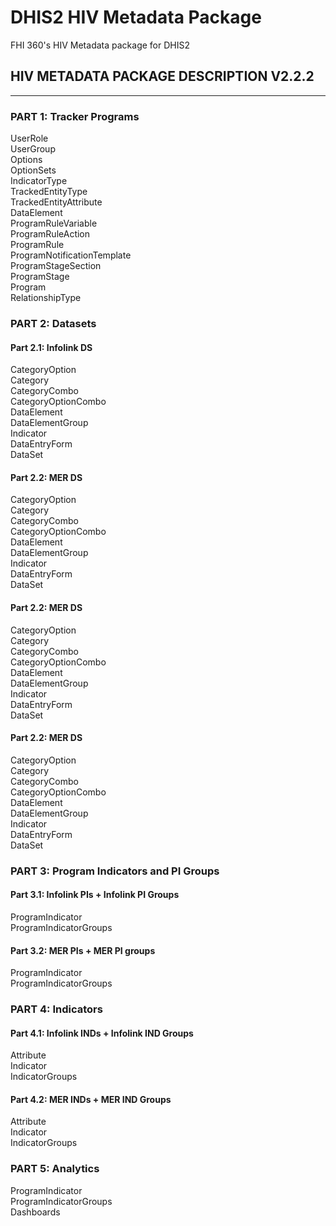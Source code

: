 # DHIS2 HIV Metadata Package
FHI 360's HIV Metadata package for DHIS2

## HIV METADATA PACKAGE DESCRIPTION V2.2.2
------------------------------------------

### PART 1: Tracker Programs
UserRole  
UserGroup  
Options  
OptionSets  
IndicatorType  
TrackedEntityType	  
TrackedEntityAttribute  
DataElement  
ProgramRuleVariable  
ProgramRuleAction  
ProgramRule  
ProgramNotificationTemplate  
ProgramStageSection  
ProgramStage  
Program  
RelationshipType  

### PART 2: Datasets
#### Part 2.1: Infolink DS
CategoryOption  
Category  
CategoryCombo  
CategoryOptionCombo  
DataElement  
DataElementGroup  
Indicator  
DataEntryForm  
DataSet  
#### Part 2.2: MER DS
CategoryOption  
Category  
CategoryCombo  
CategoryOptionCombo  
DataElement  
DataElementGroup  
Indicator  
DataEntryForm  
DataSet  
#### Part 2.2: MER DS
CategoryOption  
Category  
CategoryCombo  
CategoryOptionCombo  
DataElement  
DataElementGroup  
Indicator  
DataEntryForm  
DataSet  
#### Part 2.2: MER DS
CategoryOption  
Category  
CategoryCombo  
CategoryOptionCombo  
DataElement  
DataElementGroup  
Indicator  
DataEntryForm  
DataSet  
### PART 3: Program Indicators and PI Groups
#### Part 3.1: Infolink PIs + Infolink PI Groups
ProgramIndicator  
ProgramIndicatorGroups  
#### Part 3.2: MER PIs + MER PI groups
ProgramIndicator  
ProgramIndicatorGroups  
### PART 4: Indicators
#### Part 4.1: Infolink INDs + Infolink IND Groups
Attribute  
Indicator  
IndicatorGroups  
#### Part 4.2: MER INDs + MER IND Groups
Attribute  
Indicator  
IndicatorGroups  
### PART 5: Analytics
ProgramIndicator  
ProgramIndicatorGroups  
Dashboards  
